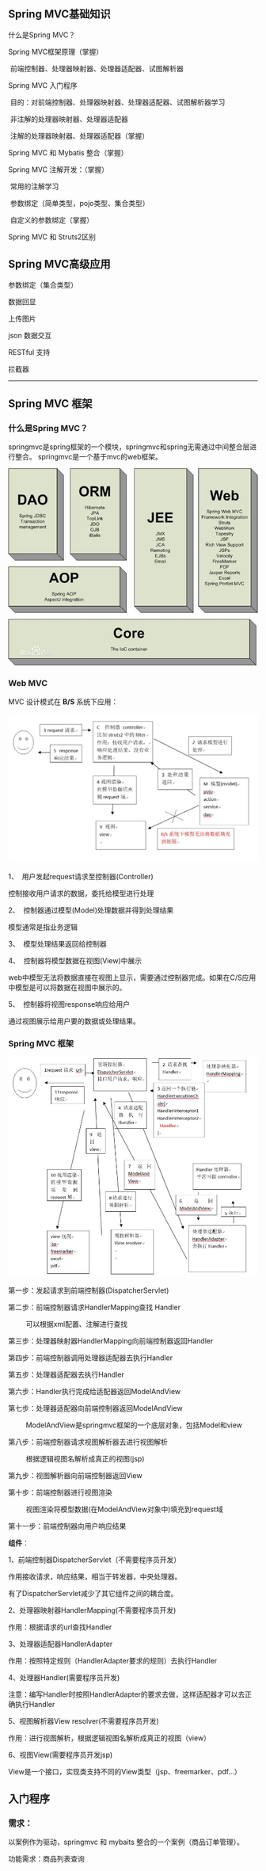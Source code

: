 ## Spring MVC基础知识

什么是Spring MVC？

Spring MVC框架原理（掌握）

​	前端控制器、处理器映射器、处理器适配器、试图解析器

Spring MVC 入门程序

​	目的：对前端控制器、处理器映射器、处理器适配器、试图解析器学习

​	非注解的处理器映射器、处理器适配器

​	注解的处理器映射器、处理器适配器（掌握）	

Spring MVC 和 Mybatis 整合（掌握）

Spring MVC 注解开发：（掌握）

​	常用的注解学习

​	参数绑定（简单类型，pojo类型、集合类型）

​	自定义的参数绑定（掌握）

Spring MVC 和 Struts2区别

 

## Spring MVC高级应用

参数绑定（集合类型）

数据回显

上传图片

json 数据交互

RESTful 支持

拦截器

***

## Spring MVC 框架

### 什么是Spring MVC？

springmvc是spring框架的一个模块，springmvc和spring无需通过中间整合层进行整合。
springmvc是一个基于mvc的web框架。

![](pic/spring.jpg)



### Web MVC 

MVC 设计模式在  **B/S** 系统下应用：

![](pic/springmvc.jpg)

1、  用户发起request请求至控制器(Controller)

控制接收用户请求的数据，委托给模型进行处理

2、  控制器通过模型(Model)处理数据并得到处理结果

模型通常是指业务逻辑

3、  模型处理结果返回给控制器

4、  控制器将模型数据在视图(View)中展示

web中模型无法将数据直接在视图上显示，需要通过控制器完成。如果在C/S应用中模型是可以将数据在视图中展示的。

5、  控制器将视图response响应给用户

通过视图展示给用户要的数据或处理结果。



### Spring MVC 框架

![](pic/springmvc1.jpg)

第一步：发起请求到前端控制器(DispatcherServlet)

第二步：前端控制器请求HandlerMapping查找 Handler

         可以根据xml配置、注解进行查找

第三步：处理器映射器HandlerMapping向前端控制器返回Handler

第四步：前端控制器调用处理器适配器去执行Handler

第五步：处理器适配器去执行Handler

第六步：Handler执行完成给适配器返回ModelAndView

第七步：处理器适配器向前端控制器返回ModelAndView

         ModelAndView是springmvc框架的一个底层对象，包括Model和view

第八步：前端控制器请求视图解析器去进行视图解析

         根据逻辑视图名解析成真正的视图(jsp)

第九步：视图解析器向前端控制器返回View

第十步：前端控制器进行视图渲染

         视图渲染将模型数据(在ModelAndView对象中)填充到request域

第十一步：前端控制器向用户响应结果

**组件**：

1、前端控制器DispatcherServlet（不需要程序员开发）

作用接收请求，响应结果，相当于转发器，中央处理器。

有了DispatcherServlet减少了其它组件之间的耦合度。

2、处理器映射器HandlerMapping(不需要程序员开发)

作用：根据请求的url查找Handler

3、处理器适配器HandlerAdapter

作用：按照特定规则（HandlerAdapter要求的规则）去执行Handler 

4、处理器Handler(需要程序员开发)

注意：编写Handler时按照HandlerAdapter的要求去做，这样适配器才可以去正确执行Handler

5、视图解析器View resolver(不需要程序员开发)

作用：进行视图解析，根据逻辑视图名解析成真正的视图（view）

6、视图View(需要程序员开发jsp)

View是一个接口，实现类支持不同的View类型（jsp、freemarker、pdf...）



## 入门程序

### 需求：

以案例作为驱动，springmvc 和 mybaits 整合的一个案例（商品订单管理）。

功能需求：商品列表查询






